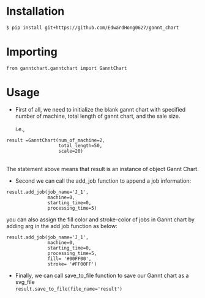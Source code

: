 # Installation
`$ pip install git+https://github.com/EdwardHong0627/gannt_chart`

# Importing
`from ganntchart.ganntchart import GanntChart`  
# Usage
*  First of all, we need to initialize the blank gannt chart 
with specified number of machine, total length of gannt chart, and the sale size.\
\
i.e.,
```
result =GanntChart(num_of_machine=2, 
                   total_length=50, 
                   scale=20)
```
\
The statement above means that result is an instance of object Gannt Chart.

* Second we can call the add_job function to append a job information:
```
result.add_job(job_name='J_1', 
               machine=0, 
               starting_time=0, 
               processing_time=5)
```
you can also assign the fill color and stroke-color of jobs in Gannt chart by adding arg in the add job function as below:
```
result.add_job(job_name='J_1', 
               machine=0, 
               starting_time=0, 
               processing_time=5,
               fill= '#00FF00',
               stroke= '#FF00FF')

```
* Finally, we can call save_to_file function to save our Gannt chart as a svg_file  
`result.save_to_file(file_name='result')`